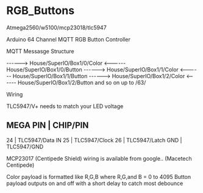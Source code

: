 # RGB_Buttons
Atmega2560/w5100/mcp23018/tlc5947


Arduino 64 Channel MQTT RGB Button Controller

MQTT Messasge Structure

------>		House/SuperIO/Box1/0/Color
<------		House/SuperIO/Box1/0/Button
------>		House/SuperIO/Box1/1/Color
<------		House/SuperIO/Box1/1/Button
------>		House/SuperIO/Box1/2/Color
<------		House/SuperIO/Box1/2/Button
and so on up to /63/

Wiring

TLC5947/V+ needs to match your LED voltage

MEGA PIN      |       CHIP/PIN
--------------------------------
24            |  TLC5947/Data IN
25            |  TLC5947/Clock
26            |  TLC5947/Latch
GND           |  TLC5947/GND

MCP23017 (Centipede Shield) wiring is available from google.. (Macetech Centipede)

Color payload is formatted like R,G,B where R,G,and B = 0 to 4095
Button payload outputs on and off with a short delay to catch most debounce
